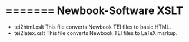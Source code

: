 =======
Newbook-Software XSLT
=====================

 * tei2html.xslt
   This file converts Newbook TEI files to basic HTML.
 * tei2latex.xslt
   This file converts Newbook TEI files to LaTeX markup.
